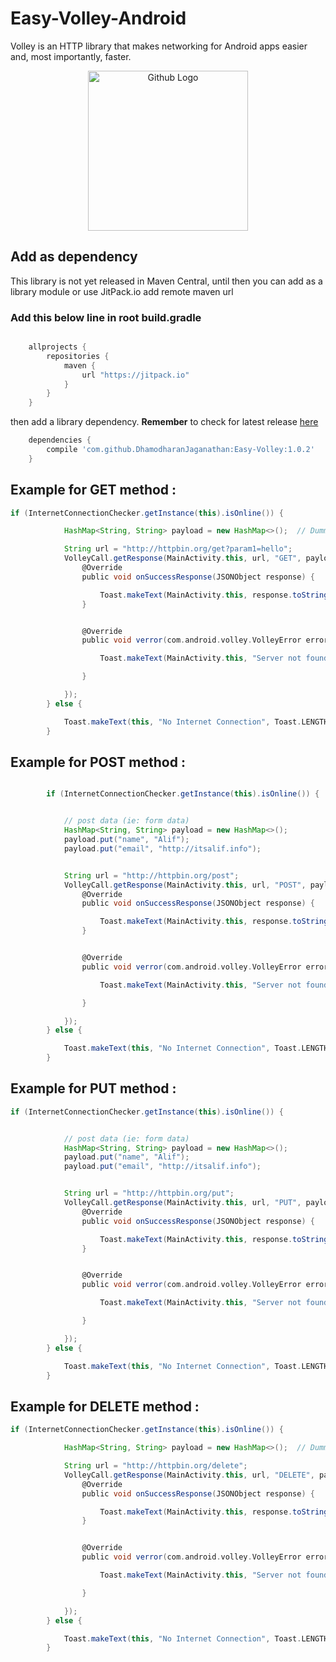 # Easy-Volley-Android

Volley is an HTTP library that makes networking for Android apps easier and, most importantly, faster.

<p align="center">
  <img src="https://i.imgur.com/w00Jty9.jpg" width="256" title="Github Logo">
</p>

## Add as dependency
This library is not yet released in Maven Central, until then you can add as a library module or use JitPack.io add remote maven url

### Add this below line in root build.gradle

```groovy

    allprojects {
        repositories {
            maven {
                url "https://jitpack.io"
            }
        }
    }
```
    
then add a library dependency. **Remember** to check for latest release [here](https://github.com/DhamodharanJaganathan/Easy-Volley/releases) 
                             
```groovy
    dependencies {
        compile 'com.github.DhamodharanJaganathan:Easy-Volley:1.0.2'
    }
```

## Example for GET method :

```groovy
if (InternetConnectionChecker.getInstance(this).isOnline()) {

            HashMap<String, String> payload = new HashMap<>();  // Dummy payload

            String url = "http://httpbin.org/get?param1=hello";
            VolleyCall.getResponse(MainActivity.this, url, "GET", payload, new VolleyCallback() {
                @Override
                public void onSuccessResponse(JSONObject response) {

                    Toast.makeText(MainActivity.this, response.toString(), Toast.LENGTH_SHORT).show();
                }


                @Override
                public void verror(com.android.volley.VolleyError error) {

                    Toast.makeText(MainActivity.this, "Server not found", Toast.LENGTH_SHORT).show();

                }

            });
        } else {

            Toast.makeText(this, "No Internet Connection", Toast.LENGTH_SHORT).show();
        }
```

## Example for POST method :

```groovy

        if (InternetConnectionChecker.getInstance(this).isOnline()) {


            // post data (ie: form data)
            HashMap<String, String> payload = new HashMap<>();
            payload.put("name", "Alif");
            payload.put("email", "http://itsalif.info");


            String url = "http://httpbin.org/post";
            VolleyCall.getResponse(MainActivity.this, url, "POST", payload, new VolleyCallback() {
                @Override
                public void onSuccessResponse(JSONObject response) {

                    Toast.makeText(MainActivity.this, response.toString(), Toast.LENGTH_SHORT).show();
                }


                @Override
                public void verror(com.android.volley.VolleyError error) {

                    Toast.makeText(MainActivity.this, "Server not found", Toast.LENGTH_SHORT).show();

                }

            });
        } else {

            Toast.makeText(this, "No Internet Connection", Toast.LENGTH_SHORT).show();
        }
```
           
 ## Example for PUT method :

```groovy
if (InternetConnectionChecker.getInstance(this).isOnline()) {


            // post data (ie: form data)
            HashMap<String, String> payload = new HashMap<>();
            payload.put("name", "Alif");
            payload.put("email", "http://itsalif.info");


            String url = "http://httpbin.org/put";
            VolleyCall.getResponse(MainActivity.this, url, "PUT", payload, new VolleyCallback() {
                @Override
                public void onSuccessResponse(JSONObject response) {

                    Toast.makeText(MainActivity.this, response.toString(), Toast.LENGTH_SHORT).show();
                }


                @Override
                public void verror(com.android.volley.VolleyError error) {

                    Toast.makeText(MainActivity.this, "Server not found", Toast.LENGTH_SHORT).show();

                }

            });
        } else {

            Toast.makeText(this, "No Internet Connection", Toast.LENGTH_SHORT).show();
        }
```
 
  ## Example for DELETE method :

```groovy
if (InternetConnectionChecker.getInstance(this).isOnline()) {

            HashMap<String, String> payload = new HashMap<>();  // Dummy payload

            String url = "http://httpbin.org/delete";
            VolleyCall.getResponse(MainActivity.this, url, "DELETE", payload, new VolleyCallback() {
                @Override
                public void onSuccessResponse(JSONObject response) {

                    Toast.makeText(MainActivity.this, response.toString(), Toast.LENGTH_SHORT).show();
                }


                @Override
                public void verror(com.android.volley.VolleyError error) {

                    Toast.makeText(MainActivity.this, "Server not found", Toast.LENGTH_SHORT).show();

                }

            });
        } else {

            Toast.makeText(this, "No Internet Connection", Toast.LENGTH_SHORT).show();
        }
   ```     
